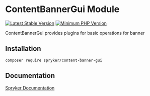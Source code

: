 # ContentBannerGui Module
[![Latest Stable Version](https://poser.pugx.org/spryker/content-banner-gui/v/stable.svg)](https://packagist.org/packages/spryker/content-banner-gui)
[![Minimum PHP Version](https://img.shields.io/badge/php-%3E%3D%208.1-8892BF.svg)](https://php.net/)

ContentBannerGui provides plugins for basic operations for banner

## Installation

```
composer require spryker/content-banner-gui
```

## Documentation

[Spryker Documentation](https://docs.spryker.com)
